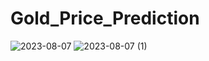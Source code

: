 # Gold_Price_Prediction
![2023-08-07](https://github.com/siddhanthole74/Gold_Price_Prediction/assets/100555105/7f0c2e9a-22bb-4f9b-b23e-18bd37244a32)
![2023-08-07 (1)](https://github.com/siddhanthole74/Gold_Price_Prediction/assets/100555105/1852f3cd-c8df-4a93-8a57-4aad78317f39)
